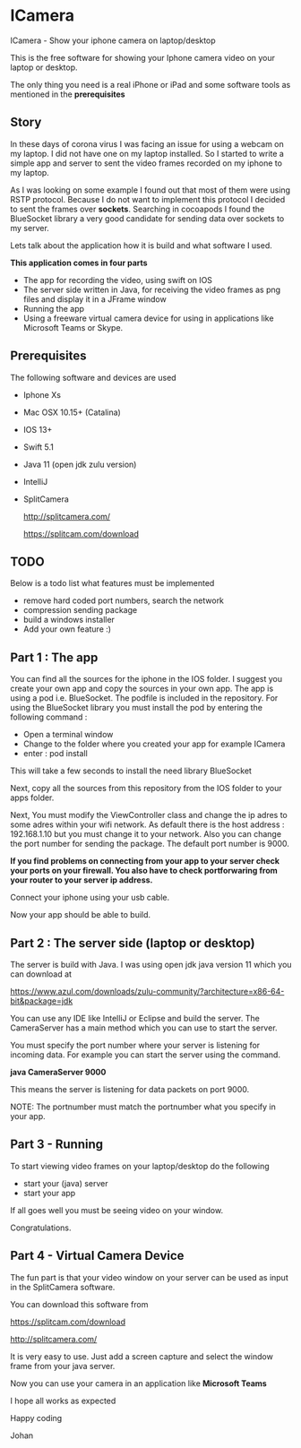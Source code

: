 # ICamera
ICamera - Show your iphone camera on laptop/desktop

This is the free software for showing your Iphone camera video on your laptop or desktop.

The only thing you need is a real iPhone or iPad and some software tools as mentioned in the **prerequisites**

## Story
In these days of corona virus I was facing an issue for using a webcam on my laptop. I did not have one on my laptop installed. So I started to write a simple app and server to sent the video frames recorded on my iphone to my laptop.

As I was looking on some example I found out that most of them were using RSTP protocol. Because I do not want to implement
this protocol I decided to sent the frames over **sockets**. Searching in cocoapods I found the BlueSocket library a very good
candidate for sending data over sockets to my server.

Lets talk about the application how it is build and what software I used.

**This application comes in four parts**
- The app for recording the video, using swift on IOS
- The server side written in Java, for receiving the video frames as png files and display it in a JFrame window
- Running the app
- Using a freeware virtual camera device for using in applications like Microsoft Teams or Skype.

## Prerequisites

The following software and devices are used

- Iphone Xs

- Mac OSX 10.15+ (Catalina)
- IOS 13+
- Swift 5.1

- Java 11 (open jdk zulu version)
- IntelliJ

- SplitCamera

  http://splitcamera.com/
  
  https://splitcam.com/download
  
## TODO

Below is a todo list what features must be implemented

- remove hard coded port numbers, search the network
- compression sending package
- build a windows installer
- Add your own feature :)

## Part 1 : The app

You can find all the sources for the iphone in the IOS folder. I suggest you create your own app 
and copy the sources in your own app. 
The app is using a pod i.e. BlueSocket. The podfile is included in the repository. For using the
BlueSocket library you must install the pod by entering the following command :

- Open a terminal window
- Change to the folder where you created your app for example ICamera
- enter : pod install

This will take a few seconds to install the need library BlueSocket

Next, copy all the sources from this repository from the IOS folder to your apps folder.

Next, You must modify the ViewController class and change the ip adres to some adres
within your wifi network. As default there is the host address : 192.168.1.10 but you
must change it to your network. Also you can change the port number for sending the package.
The default port number is 9000.

**If you find problems on connecting from your app to your server check your ports on 
your firewall. You also have to check portforwaring from your router to your server ip address.**

Connect your iphone using your usb cable.

Now your app should be able to build.

## Part 2 : The server side (laptop or desktop)

The server is build with Java. I was using open jdk java version 11 which you can download at

https://www.azul.com/downloads/zulu-community/?architecture=x86-64-bit&package=jdk

You can use any IDE like IntelliJ or Eclipse and build the server. The CameraServer has a main method 
which you can use to start the server.

You must specify the port number where your server is listening for incoming data. For example 
you can start the server using the command.

**java CameraServer 9000**

This means the server is listening for data packets on port 9000.

NOTE: The portnumber must match the portnumber what you specify in your app.


## Part 3 - Running

To start viewing video frames on your laptop/desktop do the following

- start your (java) server 
- start your app

If all goes well you must be seeing video on your window.

Congratulations.

## Part 4 - Virtual Camera Device

The fun part is that your video window on your server can be used as input in the SplitCamera software.

You can download this software from

https://splitcam.com/download

http://splitcamera.com/

It is very easy to use. Just add a screen capture and select the window frame from your java server.

Now you can use your camera in an application like **Microsoft Teams**

I hope all works as expected

Happy coding

Johan
